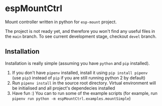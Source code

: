 # espMountCtrl

Mount controller written in python for `esp-mount` project. 

The project is not ready yet, and therefore you won't find any useful files in the `main` branch. To see current development stage, checkout `devel` branch.

## Installation

Installation is really simple (assuming you have `python` and `pip` installed).

1) If you don't have `pipenv` installed, install it using `pip install pipenv` (use `pip3` instead of `pip` if you are still running python 2 by default)
2) Run `pipenv install` in the source root directory. Virtual environment will be initialised and all project's dependecies installed
3) Have fun :) You can to run some of the example scripts (for example, run `pipenv run python -m espMountCtrl.examples.mountSimple`)